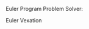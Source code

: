 Euler Program Problem Solver:
<link href="https://github.com/Layt-Lyffski/EulerVexation">Euler Vexation</>
